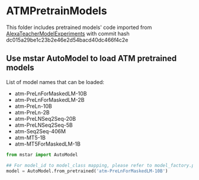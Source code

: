 # ATMPretrainModels

This folder includes pretrained models' code imported from [AlexaTeacherModelExperiments](https://code.amazon.com/packages/AlexaTeacherModelExperiments/trees/mainline) with commit hash dc015a29be1c23b2e46e2d54bacd40dc466f4c2e

## Use mstar AutoModel to load ATM pretrained models
List of model names that can be loaded:
- atm-PreLnForMaskedLM-10B
- atm-PreLnForMaskedLM-2B
- atm-PreLn-10B
- atm-PreLn-2B
- atm-PreLNSeq2Seq-20B
- atm-PreLNSeq2Seq-5B
- atm-Seq2Seq-406M
- atm-MT5-1B
- atm-MT5ForMaskedLM-1B

```python
from mstar import AutoModel

## For model_id to model_class mapping, please refer to model_factory.py
model = AutoModel.from_pretrained('atm-PreLnForMaskedLM-10B')

```
